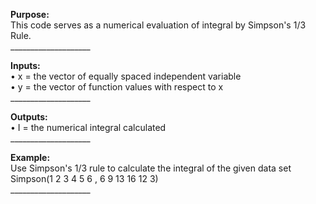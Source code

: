 **Purpose:** <br>
This code serves as a numerical evaluation of integral by Simpson's 1/3 Rule.<br>
____________________<br>

**Inputs:**<br>
• x = the vector of equally spaced independent variable<br>
• y = the vector of function values with respect to x<br>
____________________<br>

**Outputs:**<br>
• I = the numerical integral calculated<br>
____________________<br>

**Example:**<br>
Use Simpson's 1/3 rule to calculate the integral of the given data set<br>
Simpson(1 2 3 4 5 6 , 6 9 13 16 12 3)<br>
____________________<br>
